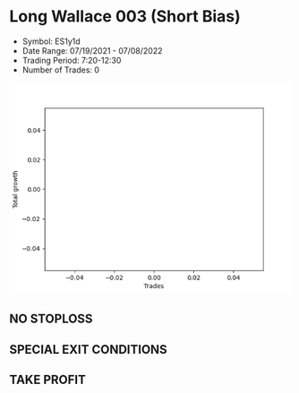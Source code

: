 # Long Wallace 003 (Short Bias)
- Symbol: ES1y1d
- Date Range: 07/19/2021 - 07/08/2022
- Trading Period: 7:20-12:30
- Number of Trades: 0

![Plot](LongWallace003ES1y1d(ShortBias).png)
## NO STOPLOSS









## SPECIAL EXIT CONDITIONS 


## TAKE PROFIT









